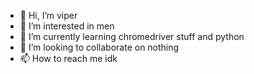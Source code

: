 - 👋 Hi, I’m viper
- 👀 I’m interested in men
- 🌱 I’m currently learning chromedriver stuff and python
- 💞️ I’m looking to collaborate on nothing
- 📫 How to reach me idk

<!---
0FGAW4FGYWAO23YGWAFO2Y5W5GYUAWU1YFT4AFF/0FGAW4FGYWAO23YGWAFO2Y5W5GYUAWU1YFT4AFF is a ✨ special ✨ repository because its `README.md` (this file) appears on your GitHub profile.
You can click the Preview link to take a look at your changes.
--->
